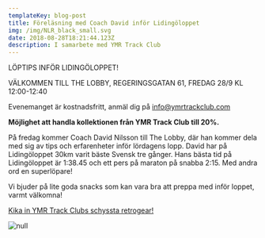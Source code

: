 ```yaml
---
templateKey: blog-post
title: Föreläsning med Coach David inför Lidingöloppet
img: /img/NLR_black_small.svg
date: 2018-08-28T18:21:44.123Z
description: I samarbete med YMR Track Club
---
```

LÖPTIPS INFÖR LIDINGÖLOPPET!

VÄLKOMMEN TILL THE LOBBY, REGERINGSGATAN 61, FREDAG 28/9 KL 12:00-12:40

Evenemanget är kostnadsfritt, anmäl dig på info@ymrtrackclub.com

**Möjlighet att handla kollektionen från YMR Track Club till 20%.**

På fredag kommer Coach David Nilsson till The Lobby, där han kommer dela med sig av tips och erfarenheter inför lördagens lopp. David har på Lidingöloppet 30km varit bäste Svensk tre gånger. Hans bästa tid på Lidingöloppet är 1:38.45 och ett pers på maraton på snabba 2:15. Med andra ord en superlöpare! 

Vi bjuder på lite goda snacks som kan vara bra att preppa med inför loppet, varmt välkomna! 

[Kika in YMR Track Clubs schyssta retrogear!](https://ymrtrackclub.com/?c=67854e9d6971)

![null](/img/david.png)
